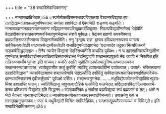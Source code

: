 +++
title = "38 शब्दादिभेदाधिकरणम्"

+++
नानाशब्दादिभेदात्॥56॥ स्वर्गलोकादिसमस्तावयविषयतया वैश्वानरविद्याया इव तत्तद्विद्याम्नातसकलगुणविषयतया सर्वासां ब्रह्मविद्यानां ऐक्यमिति शङ्क्या सङ्गतिः। नानाशाखानानाप्रकरणाम्नातानां सद्विद्यानन्दमयविद्याप्रतर्दविद्याशा- ण्डिल्यविद्यादीनामैक्यं भेदोवेति वेद्यब्रह्मैक्यात्तत्तत्प्रकरणव्यवस्थितगुणभेदाच्च संशये पूर्वपक्षः। वेद्यस्य ब्रह्मणो रूपस्यैक्यात् ब्रह्मप्राप्तिरूपफलैक्याच्च विद्यानामैक्यमिति। ननु 'इन्द्राय राज्ञ' इत्यत्र हविःप्रदानरूपस्य यागस्य सर्वत्रैकरूपत्वेऽपि यष्टव्यस्येन्द्रस्यैकत्वेऽपि राजादिगुणभेदाद्यागभेदः 'प्रदानवदेव तदुक्त'मित्यधिकरणे सङ्कर्षसिद्धउदाहृतः। तेनैव न्यायेन विद्यानां भेदस्सिध्यतीति कथमिह पूर्वपक्षः। न च दहरशाण्डिल्यविद्यादीनां गुणभेदात् सत्यविद्यादीनमक्ष्यादित्यादिस्थानभेदाच्च भेदसिद्धावपि शब्दान्तरप्रयुक्तो भेदः क्वापि न निरूपित इति तन्निरूपणार्थोयं पूर्वपक्ष इति वाच्यम्। यजति ददाति जुहोतिवदपर्यायधातुनिष्पन्नाख्यातरूपस्य शब्दान्तरस्यात्राभावात् 'ध्यायेदुपासीत क्रतुं कुर्वीते' त्यादिषु ध्यायत्यर्थादीनां पर्यायत्वात्। उच्यते- भक्तिरूपाणां दहरादिविद्यानां" न्यासविद्यायाश्च शब्दान्तरेणापि भेदोऽस्तीति दर्शयितुं सर्ववेदान्तप्त्ययाधिकरणदर्शितमविधेय- ज्ञानवादनिराकरणं द्दढीकर्तुंचायं" पूर्वपक्षो दर्शितः। शब्दान्तरगुणभेदा.........मधुविद्योपकोसलविद्यादिष्वभ्युदय- मिश्रा ब्रह्मप्राप्तिः फलम्। ज्योतिर्विद्यासु चक्षुष्यत्वाद्यैहिकं फलमिति फलभेदात् सद्विद्याक्षरविद्यादिसमाख्याभे- दाच्च प्रतिकरणं विद्याभेद इति सिद्धान्तः॥ संग्रहकारिकाः॥ सर्वासां ब्रह्मविद्यायां रूपं ब्रह्मफलं च तत्। अतो न भेदो नैवन्ताः नानाशब्दादिभेदतः॥ न्यासोपासनयोस्तावच्छब्दस्स्पष्टंविभज्यते। उपासनेषु रूपं च तत्तद्ब्रह्मगुणात्मकम्॥ फलं च मधुविद्यादौ मिश्रितं क्वचिदैहिकम्। सदक्षराद्युपपदैस्समाख्या च विभिद्यते॥ इति शब्दादिभेदाधिकरणम्॥24॥